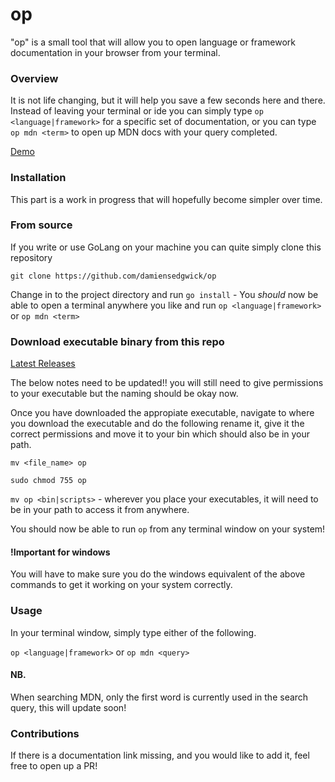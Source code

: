 # op
"op" is a small tool that will allow you to open language or framework documentation in your browser from your terminal.

### Overview
It is not life changing, but it will help you save a few seconds here and there. Instead of leaving your terminal  or 
ide you can simply type `op <language|framework>` for a specific set of documentation, or you can type `op mdn <term>` 
to open up MDN docs with your query completed.

[Demo](https://www.loom.com/share/168261a261274627a987794de1570a7a)

### Installation
This part is a work in progress that will hopefully become simpler over time.

### From source
If you write or use GoLang on your machine you can quite simply clone this repository

`git clone https://github.com/damiensedgwick/op`

Change in to the project directory and run `go install` - You *should* now be able to open a terminal anywhere you like
and run `op <language|framework>` or `op mdn <term>`

### Download executable binary from this repo
[Latest Releases](https://github.com/damiensedgwick/op/releases/latest)

The below notes need to be updated!! you will still need to give permissions to your executable but the naming should be okay now.

Once you have downloaded the appropiate executable, navigate to where you download the executable and do the following 
rename it, give it the correct permissions and move it to your bin which should also be in your path.

`mv <file_name> op`

`sudo chmod 755 op`

`mv op <bin|scripts>` - wherever you place your executables, it will need to be in your path to access it from anywhere.

You should now be able to run `op` from any terminal window on your system!

#### !Important for windows
You will have to make sure you do the windows equivalent of the above commands to get it working on your system correctly.

### Usage

In your terminal window, simply type either of the following.

`op <language|framework>` or `op mdn <query>`

#### NB.
When searching MDN, only the first word is currently used in the search query, this will update soon!

### Contributions
If there is a documentation link missing, and you would like to add it, feel free to open up a PR!
